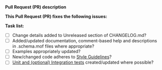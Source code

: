 <!--
Thanks for submitting a Pull Request (PR) to this project. Your contribution to this project is greatly appreciated!

Please prefix the PR title with the resource name, i.e. 'xCertReq: My short description'
If this is a breaking change, then also prefix the PR title with 'BREAKING CHANGE:', i.e. 'BREAKING CHANGE: xDFSNamespaceFolder: My short description'

To aid community reviewers in reviewing and merging your PR, please take the time to run through the below checklist.
Change to [x] for each task in the task list that applies to this PR.
-->
**Pull Request (PR) description**
<!-- Replace this with a description of your pull request -->

**This Pull Request (PR) fixes the following issues:**
<!-- Replace this with the list of issues or n/a. Use format: Fixes #123 -->

**Task list:**
- [ ] Change details added to Unreleased section of CHANGELOG.md?
- [ ] Added/updated documentation, comment-based help and descriptions in .schema.mof files where appropriate?
- [ ] Examples appropriately updated?
- [ ] New/changed code adheres to [Style Guidelines](https://github.com/PowerShell/DscResources/blob/master/StyleGuidelines.md)?
- [ ] [Unit and (optional) Integration tests](https://github.com/PowerShell/DscResources/blob/master/TestsGuidelines.md) created/updated where possible?
